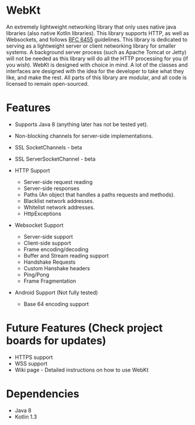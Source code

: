 # WebKt
An extremely lightweight networking library that only uses native java libraries (also native Kotlin libraries). This library supports HTTP, as well as Websockets, and follows [RFC 6455](https://tools.ietf.org/html/rfc6455) guidelines. This library is dedicated to serving as a lightweight server or client networking library for smaller systems. A background server process (such as Apache Tomcat or Jetty) will not be needed as this library will do all the HTTP processing for you (if you wish). WebKt is designed with choice in mind. A lot of the classes and interfaces are designed with the idea for the developer to take what they like, and make the rest. All parts of this library are modular, and all code is licensed to remain open-sourced.

# Features
* Supports Java 8 (anything later has not be tested yet).
* Non-blocking channels for server-side implementations.
* SSL SocketChannels - beta
* SSL ServerSocketChannel - beta
* HTTP Support
    * Server-side request reading
    * Server-side responses
    * Paths (An object that handles a paths requests and methods).
    * Blacklist network addresses.
    * Whitelist network addresses.
    * HttpExceptions
    
* Websocket Support
    * Server-side support
    * Client-side support
    * Frame encoding/decoding
    * Buffer and Stream reading support
    * Handshake Requests
    * Custom Hanshake headers
    * Ping/Pong
    * Frame Fragmentation
 
* Android Support (Not fully tested)
    * Base 64 encoding support

# Future Features (Check project boards for updates)
* HTTPS support
* WSS support
* Wiki page - Detailed instructions on how to use WebKt

# Dependencies
* Java 8 
* Kotlin 1.3
